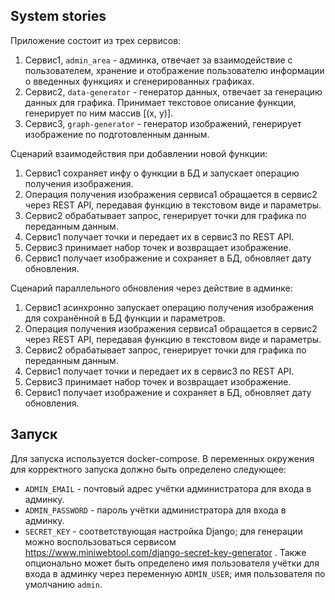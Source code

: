 System stories
--------------
Приложение состоит из трех сервисов:
1. Сервис1, `admin_area` - админка, отвечает за взаимодействие с пользователем, хранение и отображение пользователю информации о введенных функциях и сгенерированных графиках.
2. Сервис2, `data-generator` - генератор данных, отвечает за генерацию данных для графика. Принимает текстовое описание функции, генерирует по ним массив [(x, y)].
3. Сервис3, `graph-generator` - генератор изображений, генерирует изображение по подготовленным данным.

Сценарий взаимодействия при добавлении новой функции:
1. Сервис1 сохраняет инфу о функции в БД и запускает операцию получения изображения.
2. Операция получения изображения сервиса1 обращается в сервис2 через REST API, передавая функцию в текстовом виде и параметры.
3. Сервис2 обрабатывает запрос, генерирует точки для графика по переданным данным.
4. Сервис1 получает точки и передает их в сервис3 по REST API.
5. Сервис3 принимает набор точек и возвращает изображение.
6. Сервис1 получает изображение и сохраняет в БД, обновляет дату обновления.

Сценарий параллельного обновления через действие в админке:
1. Сервис1 асинхронно запускает операцию получения изображения для сохранённой в БД функции и параметров.
2. Операция получения изображения сервиса1 обращается в сервис2 через REST API, передавая функцию в текстовом виде и параметры.
3. Сервис2 обрабатывает запрос, генерирует точки для графика по переданным данным.
4. Сервис1 получает точки и передает их в сервис3 по REST API.
5. Сервис3 принимает набор точек и возвращает изображение.
6. Сервис1 получает изображение и сохраняет в БД, обновляет дату обновления.

Запуск
------
Для запуска используется docker-compose. В переменных окружения для корректного запуска должно быть определено следующее:
* `ADMIN_EMAIL` - почтовый адрес учётки администратора для входа в админку.
* `ADMIN_PASSWORD` - пароль учётки администратора для входа в админку.
* `SECRET_KEY` - соответствующая настройка Django; для генерации можно воспользоваться сервисом https://www.miniwebtool.com/django-secret-key-generator .
Также опционально может быть определено имя пользователя учётки для входа в админку через переменную `ADMIN_USER`; имя пользователя по умолчанию `admin`.
